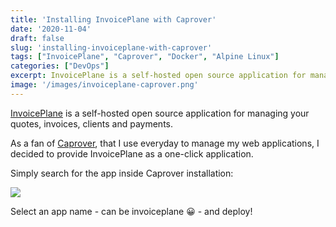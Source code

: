 ```yaml
---
title: 'Installing InvoicePlane with Caprover'
date: '2020-11-04'
draft: false
slug: 'installing-invoiceplane-with-caprover'
tags: ["InvoicePlane", "Caprover", "Docker", "Alpine Linux"]
categories: ["DevOps"]
excerpt: InvoicePlane is a self-hosted open source application for managing your quotes, invoices, clients and payments.
image: '/images/invoiceplane-caprover.png'
---
```


<a href="https://www.invoiceplane.com" target="_blank">InvoicePlane</a> is a self-hosted open source application for managing your quotes, invoices, clients and payments.

As a fan of <a href="https://caprover.com" target="_blank">Caprover</a>, that I use everyday to manage my web applications, I decided to provide InvoicePlane as a one-click application.

Simply search for the app inside Caprover installation:

![](/images/caprover-invoiceplane-select.png)

Select an app name - can be invoiceplane 😀 - and deploy!
